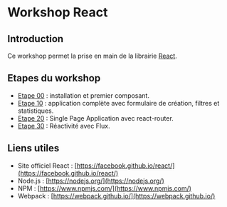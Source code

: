 # Workshop React

## Introduction

Ce workshop permet la prise en main de la librairie [React](https://facebook.github.io/react/).

## Etapes du workshop

* [Etape 00](./step-00) : installation et premier composant.
* [Etape 10](./step-10) : application complète avec formulaire de création, filtres et statistiques.
* [Etape 20](./step-20) : Single Page Application avec react-router.
* [Etape 30](./step-30) : Réactivité avec Flux.

## Liens utiles

* Site officiel React : [https://facebook.github.io/react/](https://facebook.github.io/react/)
* Node.js : [https://nodejs.org/](https://nodejs.org/)
* NPM : [https://www.npmjs.com/](https://www.npmjs.com/)
* Webpack : [https://webpack.github.io/](https://webpack.github.io/)
